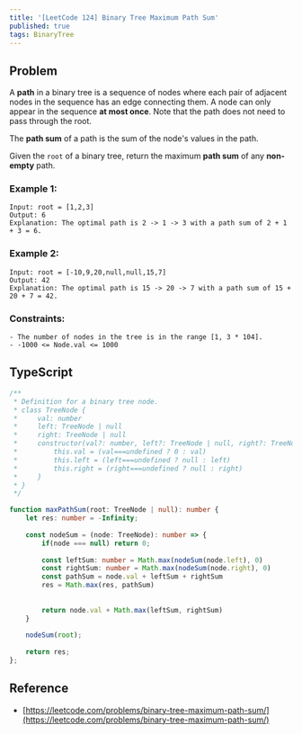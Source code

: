 ```yaml
---
title: '[LeetCode 124] Binary Tree Maximum Path Sum'
published: true
tags: BinaryTree
---
```


## Problem

A **path** in a binary tree is a sequence of nodes where each pair of adjacent
nodes in the sequence has an edge connecting them. A node can only appear in the
sequence **at most once**. Note that the path does not need to pass through the
root.

The **path sum** of a path is the sum of the node's values in the path.

Given the `root` of a binary tree, return the maximum **path sum** of any **non-empty** path.

### Example 1:

```
Input: root = [1,2,3]
Output: 6
Explanation: The optimal path is 2 -> 1 -> 3 with a path sum of 2 + 1 + 3 = 6.
```

### Example 2:

```
Input: root = [-10,9,20,null,null,15,7]
Output: 42
Explanation: The optimal path is 15 -> 20 -> 7 with a path sum of 15 + 20 + 7 = 42.
```
 
### Constraints:

```
- The number of nodes in the tree is in the range [1, 3 * 104].
- -1000 <= Node.val <= 1000
```

## TypeScript

```TypeScript
/**
 * Definition for a binary tree node.
 * class TreeNode {
 *     val: number
 *     left: TreeNode | null
 *     right: TreeNode | null
 *     constructor(val?: number, left?: TreeNode | null, right?: TreeNode | null) {
 *         this.val = (val===undefined ? 0 : val)
 *         this.left = (left===undefined ? null : left)
 *         this.right = (right===undefined ? null : right)
 *     }
 * }
 */

function maxPathSum(root: TreeNode | null): number {
    let res: number = -Infinity;
    
    const nodeSum = (node: TreeNode): number => {
        if(node === null) return 0;
        
        const leftSum: number = Math.max(nodeSum(node.left), 0)
        const rightSum: number = Math.max(nodeSum(node.right), 0)
        const pathSum = node.val + leftSum + rightSum
        res = Math.max(res, pathSum)
        
        
        return node.val + Math.max(leftSum, rightSum)        
    }
    
    nodeSum(root);
    
    return res;
};
```

## Reference

- [https://leetcode.com/problems/binary-tree-maximum-path-sum/](https://leetcode.com/problems/binary-tree-maximum-path-sum/)